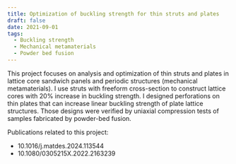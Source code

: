 ```yaml
---
title: Optimization of buckling strength for thin struts and plates
draft: false
date: 2021-09-01
tags:
  - Buckling strength
  - Mechanical metamaterials
  - Powder bed fusion
---
```


This project focuses on analysis and optimization of thin struts and plates in lattice core sandwich panels and periodic structures (mechanical metamaterials). I use struts with freeform cross-section to construct lattice cores with 20% increase in buckling strength. I designed perforations on thin plates that can increase linear buckling strength of plate lattice structures. Those designs were verified by uniaxial compression tests of samples fabricated by powder-bed fusion.

Publications related to this project:
- 10.1016/j.matdes.2024.113544
- 10.1080/0305215X.2022.2163239


<!--more-->
